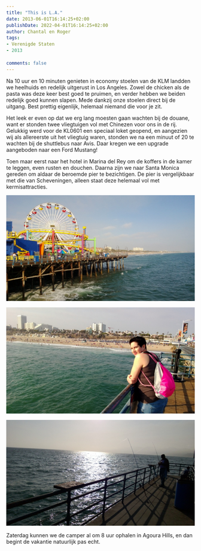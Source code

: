 ```yaml
---
title: "This is L.A."
date: 2013-06-01T16:14:25+02:00
publishDate: 2022-04-01T16:14:25+02:00
author: Chantal en Roger
tags:
- Verenigde Staten
- 2013

comments: false
---
```


Na 10 uur en 10 minuten genieten in economy stoelen van de KLM landden we heelhuids en redelijk uitgerust in Los Angeles. Zowel de chicken als de pasta was deze keer best goed te pruimen, en verder hebben we beiden redelijk goed kunnen slapen. Mede dankzij onze stoelen direct bij de uitgang. Best prettig eigenlijk, helemaal niemand die voor je zit.

Het leek er even op dat we erg lang moesten gaan wachten bij de douane, want er stonden twee vliegtuigen vol met Chinezen voor ons in de rij. Gelukkig werd voor de KL0601 een speciaal loket geopend, en aangezien wij als allereerste uit het vliegtuig waren, stonden we na een minuut of 20 te wachten bij de shuttlebus naar Avis. Daar kregen we een upgrade aangeboden naar een Ford Mustang!

Toen maar eerst naar het hotel in Marina del Rey om de koffers in de kamer te leggen, even rusten en douchen. Daarna zijn we naar Santa Monica gereden om aldaar de beroemde pier te bezichtigen. De pier is vergelijkbaar met die van Scheveningen, alleen staat deze helemaal vol met kermisattracties.

![Santa Monica](./images/WP_20130531_003.jpg)

![Santa Monica](./images/WP_20130531_008.jpg)

![Santa Monica](./images/WP_20130531_009.jpg)

Zaterdag kunnen we de camper al om 8 uur ophalen in Agoura Hills, en dan begint de vakantie natuurlijk pas echt.
